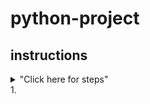 # python-project
## instructions
<details>
<summary>"Click here for steps"</summary>
1. Install python3 (including a link to the website)
2. Install pip3 - sudo apt install python-pip
3. Pip install virtualenv with pip3 install virtualenv
4. Create their virtual environment - virtualenv venv
 * And make sure they are working inside of it - source venv/bin/activate
5. Install the pip dependencies file, using pip3 install -r pip_dependencies.txt
6. Run the python program - python3 pass_gen.py


</details>
1. 
